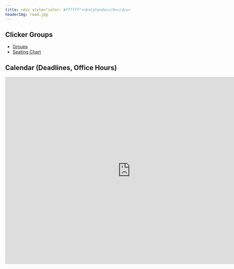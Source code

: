 ```yaml
---
title: <div style="color: #ffffff"><b>Calendar</b></div>
headerImg: road.jpg
---
```


## Clicker Groups

- [Groups](/static/img/groups.txt)
- [Seating Chart](/static/img/seating-WLH-2005.pdf)


## Calendar (Deadlines, Office Hours)


<iframe src="https://calendar.google.com/calendar/embed?src=eng.ucsd.edu_clc45t1ciau3d5eua966gppb2g%40group.calendar.google.com"
        style="border: 0" width="800" height="600" frameborder="0" scrolling="no"></iframe>

<!--
<iframe src="https://calendar.google.com/calendar/embed?src=eng.ucsd.edu_8k1sr5f3efqsj3hgp73nj1975s%40group.calendar.google.com"
        style="border: 0" width="800" height="600" frameborder="0" scrolling="no"></iframe>
-->
